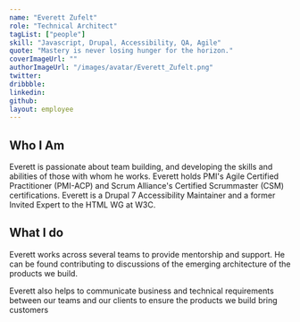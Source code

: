 ```yaml
---
name: "Everett Zufelt"
role: "Technical Architect"
tagList: ["people"]
skill: "Javascript, Drupal, Accessibility, QA, Agile"
quote: "Mastery is never losing hunger for the horizon."
coverImageUrl: ""
authorImageUrl: "/images/avatar/Everett_Zufelt.png"
twitter:
dribbble: 
linkedin:
github:
layout: employee
---
```


## Who I Am

Everett is passionate about team building, and developing the skills and abilities of those with whom he works. Everett holds PMI's Agile Certified Practitioner (PMI-ACP) and Scrum Alliance's Certified Scrummaster (CSM) certifications. Everett is a Drupal 7 Accessibility Maintainer and a former Invited Expert to the HTML WG at W3C.

## What I do

Everett works across several teams to provide mentorship and support. He can be found contributing to discussions of the emerging architecture of the products we build.

Everett also helps to communicate business and technical requirements between our teams and our clients to ensure the products we build bring customers

